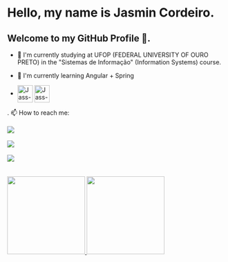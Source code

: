 # Hello, my name is Jasmin Cordeiro.
## Welcome to my GitHub Profile 👋. 

- 🔭 I'm currently studying at UFOP (FEDERAL UNIVERSITY OF OURO PRETO) in the "Sistemas de Informação" (Information Systems) course.  
- 🌱 I'm currently learning Angular + Spring  

- <div style="display: inline_block"> 
  <img align="center" alt="Jass-J" width="35" height="40" src="https://cdn.jsdelivr.net/gh/devicons/devicon/icons/java/java-original.svg"  />
  <img align="center" alt="Jass-JS" width="35" height="40" src="https://cdn.jsdelivr.net/gh/devicons/devicon/icons/javascript/javascript-original.svg" />
</div>.  
 📫 How to reach me:    
<div>
  </br>
  <a href = "https://www.linkedin.com/in/jasmincordeiro/" target="_blank"><img align="center" loading="lazy" src= "https://img.shields.io/badge/-LinkedIn-%230077B5?style=for-the-badge&logo=linkedin&logoColor=white" target="_blank"></a> <br/> <br/>
  <a href = "https://www.instagram.com/jasmincordeiro/" target="_blank"><img align="center" loading="lazy" src= "https://img.shields.io/badge/-Instagram-%23E4405F?style=for-the-badge&logo=instagram&logoColor=white" target="_blank"></a> <br/> <br/>
  <a href = "mailto:jasmincordeiro12@gmail.com"><img align="center" loading="lazy" src="https://img.shields.io/badge/Gmail-D14836?style=for-the-badge&logo=gmail&logoColor=white" target="_blank"></a>
</div>
 <br/>
 <br/>
 
<div>
<a href="https://github.com/JasminCordeiro">
<img loading="lazy" height="180em" src="https://github-readme-stats.vercel.app/api/top-langs/?username=JasminCordeiro&layout=compact&langs_count=7&theme=dracula"/>
<img loading="lazy" height="180em" src="https://github-readme-stats.vercel.app/api?username=JasminCordeiro&show_icons=true&theme=dracula&include_all_commits=true&count_private=true"/>
</div>   

